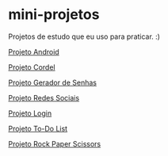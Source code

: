 # mini-projetos
 Projetos de estudo que eu uso para praticar. :)

<a href="https://giovanaassis.github.io/mini-projetos/projeto-android/index.html">Projeto Android</a>

<a href="https://giovanaassis.github.io/mini-projetos/projeto-cordel/index.html">Projeto Cordel</a>

<a href="https://giovanaassis.github.io/mini-projetos/password-generator/index.html">Projeto Gerador de Senhas</a>

<a href="https://giovanaassis.github.io/mini-projetos/projeto-redes-sociais/index.html">Projeto Redes Sociais</a>

<a href="https://giovanaassis.github.io/mini-projetos/projeto-login/index.html">Projeto Login</a>

<a href="https://giovanaassis.github.io/mini-projetos/todo-list/index.html">Projeto To-Do List</a>

<a href="https://giovanaassis.github.io/mini-projetos/rock-paper-scissors/index.html">Projeto Rock Paper Scissors</a>
